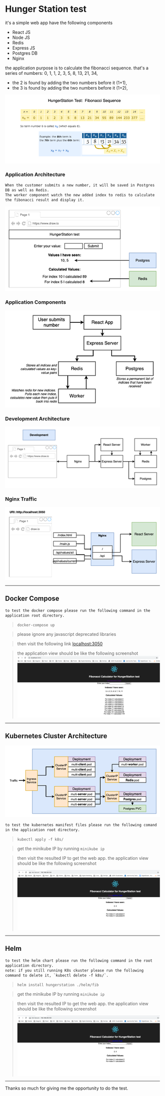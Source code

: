 # Hunger Station test

it's a simple web app have the following components
 - React JS
 - Node JS
 - Redis 
 - Express JS
 - Postgres DB
 - Nginx

the application purpose is to calculate the fibonacci sequence. that's a series of numbers: 0, 1, 1, 2, 3, 5, 8, 13, 21, 34,
- the 2 is found by adding the two numbers before it (1+1),
- the 3 is found by adding the two numbers before it (1+2),

![Fibonacci Sequence](images/fibonacci.png "Title")

### Application Architecture
~~~~
When the customer submits a new number, it will be saved in Postgres DB as well as Redis. 
The worker component watch the new added index to redis to calculate the fibonacci result and display it.
~~~~

![Application Architecture](images/application-architecture.png "Title")

### Application Components
![Application Components](images/application-components.png "Title")

### Development Architecture
![Development Architecture](images/development-architecture.png "Title")

### Nginx Traffic 
![Nginx Traffic ](images/application-nginx.png "Title")

---
## Docker Compose
~~~~
to test the docker compose please run the following command in the application root directory.
~~~~

> `docker-compose up`

>please ignore any javascript deprecated libraries 

> then visit the following link [localhost:3050](http://localhost:3050)

> the application view should be like the following screenshot
![Docker Compose Result ](images/docker-compose-result.png "Title")

---
## Kubernetes Cluster Architecture

![Nginx Traffic ](images/k8s-cluster.png "Title")

~~~~
to test the kubernetes manifest files please run the following comand in the application root directory.
~~~~

> `kubectl apply -f k8s/`

> get the minikube IP by running `minikube ip`

> then visit the resulted IP to get the web app. the application view should be like the following screenshot
>
>![Docker Compose Result ](images/k8s-result.png "Title")


---
## Helm

~~~~
to test the helm chart please run the following command in the root application directory.
note: if you still running K8s ckuster please run the following command to delete it, `kubectl delete -f k8s/`.
~~~~

> `helm install hungerstation ./helm/fib`

> get the minikube IP by running `minikube ip`
 
> then visit the resulted IP to get the web app. the application view should be like the following screenshot
>
>![Docker Compose Result ](images/helm-result.png "Title")

---

Thanks so much for giving me the opportunity to do the test.


